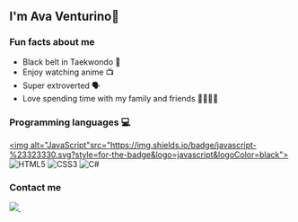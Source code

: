## I'm Ava Venturino👋

### Fun facts about me
- Black belt in Taekwondo 🥋
- Enjoy watching anime 📺
- Super extroverted 🗣️
- Love spending time with my family and friends 👨‍👩‍👧‍👧


### Programming languages 💻 

<a href="https://github.com/search?q=user%3AAvaVenturino+language%3Ajavascript"><img alt="JavaScript"src="https://img.shields.io/badge/javascript-%23323330.svg?style=for-the-badge&logo=javascript&logoColor=black"></a>
![HTML5](https://img.shields.io/badge/html5-%23E34F26.svg?style=for-the-badge&logo=html5&logoColor=white)
![CSS3](https://img.shields.io/badge/css3-%231572B6.svg?style=for-the-badge&logo=css3&logoColor=white)
![C#](https://img.shields.io/badge/c%23-%23239120.svg?style=for-the-badge&logo=c-sharp&logoColor=white)

### Contact me 

<a href="mailto:venturinoava@gmail.com?subject=%20"><img src="https://img.shields.io/badge/Gmail-D14836?style=for-the-badge&logo=gmail&logoColor=white"/>
</a>&nbsp;&nbsp;&nbsp;&nbsp;
